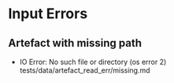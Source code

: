 

# Input Errors


## Artefact with missing path

*   IO Error: No such file or directory (os error 2)
   tests/data/artefact_read_err/missing.md
